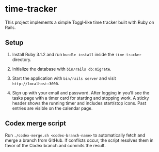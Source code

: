 # time-tracker

This project implements a simple Toggl-like time tracker built with Ruby on Rails.

## Setup

1. Install Ruby 3.1.2 and run `bundle install` inside the `time-tracker` directory.
2. Initialize the database with `bin/rails db:migrate`.
3. Start the application with `bin/rails server` and visit `http://localhost:3000`.

4. Sign up with your email and password. After logging in you'll see the tasks page with a timer card for starting and stopping work. A sticky header shows the running timer and includes start/stop icons. Past entries are visible on the calendar page.


## Codex merge script

Run `./codex-merge.sh <codex-branch-name>` to automatically fetch and merge a branch from GitHub. If conflicts occur, the script resolves them in favor of the Codex branch and commits the result.
